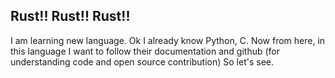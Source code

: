## Rust!! Rust!! Rust!!

I am learning new language. Ok I already know Python, C. Now from here, in this language I want to follow their documentation and github (for understanding code and open source contribution) So let's see.

